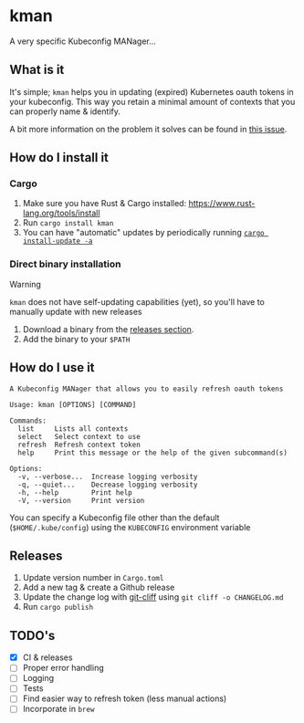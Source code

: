 # kman

A very specific Kubeconfig MANager...

## What is it

It's simple; `kman` helps you in updating (expired) Kubernetes oauth tokens in your kubeconfig.
This way you retain a minimal amount of contexts that you can properly name & identify.

A bit more information on the problem it solves can be found in [this issue](https://github.com/sunny0826/kubecm/issues/1022#issuecomment-2456709999).

## How do I install it

### Cargo

1. Make sure you have Rust & Cargo installed: https://www.rust-lang.org/tools/install
2. Run `cargo install kman`
3. You can have "automatic" updates by periodically running [`cargo install-update -a`](https://github.com/nabijaczleweli/cargo-update)

### Direct binary installation

> [!WARNING]
> `kman` does not have self-updating capabilities (yet), so you'll have to manually update with new releases

1. Download a binary from the [releases section](https://github.com/Stef16Robbe/kman/releases).
2. Add the binary to your `$PATH`

## How do I use it

```
A Kubeconfig MANager that allows you to easily refresh oauth tokens

Usage: kman [OPTIONS] [COMMAND]

Commands:
  list     Lists all contexts
  select   Select context to use
  refresh  Refresh context token
  help     Print this message or the help of the given subcommand(s)

Options:
  -v, --verbose...  Increase logging verbosity
  -q, --quiet...    Decrease logging verbosity
  -h, --help        Print help
  -V, --version     Print version
```

You can specify a Kubeconfig file other than the default (`$HOME/.kube/config`) using the `KUBECONFIG` environment variable

## Releases

1. Update version number in `Cargo.toml`
2. Add a new tag & create a Github release
3. Update the change log with [git-cliff](https://git-cliff.org/) using `git cliff -o CHANGELOG.md`
4. Run `cargo publish`

## TODO's

- [x] CI & releases
- [ ] Proper error handling
- [ ] Logging
- [ ] Tests
- [ ] Find easier way to refresh token (less manual actions)
- [ ] Incorporate in `brew`
